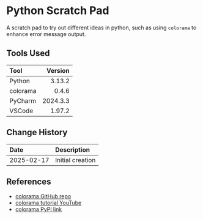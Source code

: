 # Python Scratch Pad
A scratch pad to try out different ideas in python,
such as using `colorama` to enhance error message output.

## Tools Used

| Tool     |  Version |
|:---------|---------:|
| Python   |   3.13.2 |
| colorama |    0.4.6 |
| PyCharm  | 2024.3.3 |
| VSCode   |   1.97.2 |

## Change History

| Date       | Description      |
|:-----------|:-----------------|
| 2025-02-17 | Initial creation | 

## References
* [colorama GitHub repo](https://github.com/tartley/colorama/tree/master)
* [colorama tutorial YouTube](https://www.youtube.com/watch?v=bg-quTTOeH4)
* [colorama PyPl link](https://pypi.org/project/colorama/)
